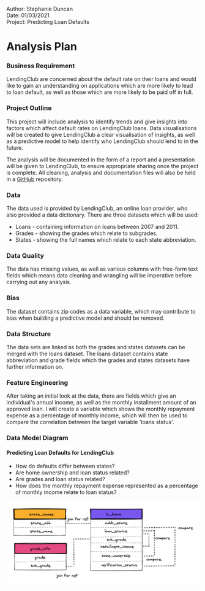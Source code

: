 Author: Stephanie Duncan <br>
Date: 01/03/2021 <br>
Project: Predicting Loan Defaults

# Analysis Plan

### Business Requirement
LendingClub are concerned about the default rate on their loans and would like to gain an understanding on applications which are more likely to lead to loan default, as well as those which are more likely to be paid off in full. 

### Project Outline

This project will include analysis to identify trends and give insights into factors which affect default rates on LendingClub loans. Data visualisations will be created to give LendingClub a clear visualisation of insights, as well as a predictive model to help identify who LendingClub should lend to in the future. 

The analysis will be documented in the form of a report and a presentation will be given to LendingClub, to ensure appropriate sharing once the project is complete. All cleaning, analysis and documentation files will also be held in a [GitHub](https://www.github.com/stephanieduncan/predicting_defaults_project) repository.

### Data
The data used is provided by LendingClub, an online loan provider, who also provided a data dictionary. There are three datasets which will be used:

* Loans - containing information on loans between 2007 and 2011.
* Grades - showing the grades which relate to subgrades.
* States - showing the full names which relate to each state abbreviation.

### Data Quality
The data has missing values, as well as various columns with free-form text fields which means data cleaning and wrangling will be imperative before carrying out any analysis.

### Bias
The dataset contains zip codes as a data variable, which may contribute to bias when building a predictive model and should be removed.

### Data Structure
The data sets are linked as both the grades and states datasets can be merged with the loans dataset. The loans dataset contains state abbreviation and grade fields which the grades and states datasets have further information on.

### Feature Engineering
After taking an initial look at the data, there are fields which give an individual's annual income, as well as the monthly installment amount of an approved loan. I will create a variable which shows the monthly repayment expense as a percentage of monthly income, which will then be used to compare the correlation between the target variable 'loans status'.

### Data Model Diagram 
#### Predicting Loan Defaults for LendingClub

* How do defaults differ between states?
* Are home ownership and loan status related?
* Are grades and loan status related?
* How does the monthly repayment expense represented as a percentage of monthly income relate to loan status?

![](data_model.png)
